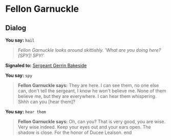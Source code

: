 # Fellon Garnuckle
## Dialog


**You say:** `hail`



>*Fellon Garnuckle looks around skittishly. 'What are you doing here? [SPY]! SPY!'*


**Signaled to:**  [Sergeant Gerrin Bakeside](/npc/208014)




**You say:** `spy`



>**Fellon Garnuckle says:** They are here.  I can see them, no one else can, don't tell the sergeant, I know he won't believe me.  None of them believe me, but they are everywhere.  I can hear them whispering.  Shhh can you [hear them]?




**You say:** `hear them`



>**Fellon Garnuckle says:** Oh, can you? That is very good, you are wise.  Very wise indeed.  Keep your eyes out and your ears open.  The shadow is close. For the honor of Ducee Lealson.
end
